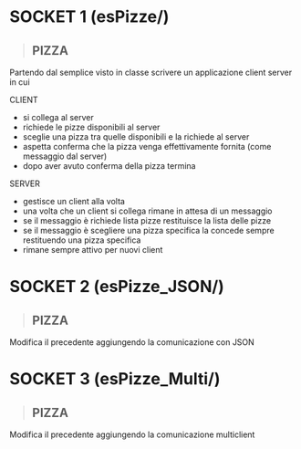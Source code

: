 # SOCKET 1 (esPizze/)

> ## PIZZA
Partendo dal semplice visto in classe scrivere un applicazione client server in cui

CLIENT
- si collega al server
- richiede le pizze disponibili al server
- sceglie una pizza tra quelle disponibili e la richiede al server
- aspetta conferma che la pizza venga effettivamente fornita (come messaggio dal server)
- dopo aver avuto conferma della pizza termina

SERVER
- gestisce un client alla volta
- una volta che un client si collega rimane in attesa di un messaggio
- se il messaggio è richiede lista pizze restituisce la lista delle pizze
- se il messaggio è scegliere una pizza specifica la concede sempre restituendo una pizza specifica
- rimane sempre attivo per nuovi client

# SOCKET 2 (esPizze_JSON/)
> ## PIZZA
Modifica il precedente aggiungendo la comunicazione con JSON

# SOCKET 3 (esPizze_Multi/)
> ## PIZZA
Modifica il precedente aggiungendo la comunicazione multiclient
